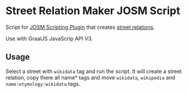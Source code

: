 # Street Relation Maker JOSM Script

Script for [JOSM Scripting Plugin](https://gubaer.github.io/josm-scripting-plugin/) that creates [street relations](https://wiki.openstreetmap.org/wiki/Relation:street).

Use with GraalJS JavaScrip API V3.

## Usage

Select a street with `wikidata` tag and run the script. It will create a street relation, copy there all name* tags and move `wikidata`, `wikipedia` and `name:etymology:wikidata` tags.
